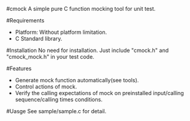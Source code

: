 #cmock
A simple pure C function mocking tool for unit test.

#Requirements
* Platform: Without platform limitation.
* C Standard library.

#Installation
No need for installation. Just include "cmock.h" and "cmock_mock.h" in your test code.

#Features
* Generate mock function automatically(see tools).
* Control actions of mock.
* Verify the calling expectations of mock on preinstalled input/calling sequence/calling times conditions.

#Uasge
See sample/sample.c for detail.
